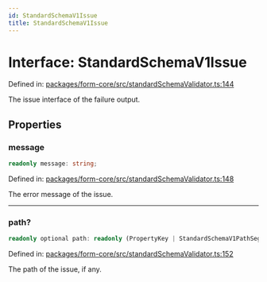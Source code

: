 ```yaml
---
id: StandardSchemaV1Issue
title: StandardSchemaV1Issue
---
```


<!-- DO NOT EDIT: this page is autogenerated from the type comments -->

# Interface: StandardSchemaV1Issue

Defined in: [packages/form-core/src/standardSchemaValidator.ts:144](https://github.com/TanStack/form/blob/main/packages/form-core/src/standardSchemaValidator.ts#L144)

The issue interface of the failure output.

## Properties

### message

```ts
readonly message: string;
```

Defined in: [packages/form-core/src/standardSchemaValidator.ts:148](https://github.com/TanStack/form/blob/main/packages/form-core/src/standardSchemaValidator.ts#L148)

The error message of the issue.

***

### path?

```ts
readonly optional path: readonly (PropertyKey | StandardSchemaV1PathSegment)[];
```

Defined in: [packages/form-core/src/standardSchemaValidator.ts:152](https://github.com/TanStack/form/blob/main/packages/form-core/src/standardSchemaValidator.ts#L152)

The path of the issue, if any.
